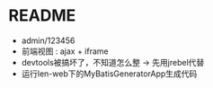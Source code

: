 # README

- admin/123456
- 前端视图 : ajax + iframe
- devtools被搞坏了，不知道怎么整 -> 先用jrebel代替
- 运行len-web下的MyBatisGeneratorApp生成代码
